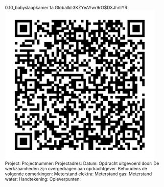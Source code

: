0.10_babyslaapkamer 1a
GlobalId:3KZYeAYwr9rO$DXJhrIlYR
![picture](https://github.com/C-Claus/Data-Files/blob/master/QR_codes/KDV/0.10_babyslaapkamer%201a.png)
Project:
Projectnummer:
Projectadres:
Datum:
Opdracht uitgevoerd door:
De werkzaamheden zijn overgedragen aan opdrachtgever. Behoudens de volgende opmerkingen:
Meterstand elektra:
Meterstand gas:
Meterstand water:
Handtekening:
Opleverpunten:

